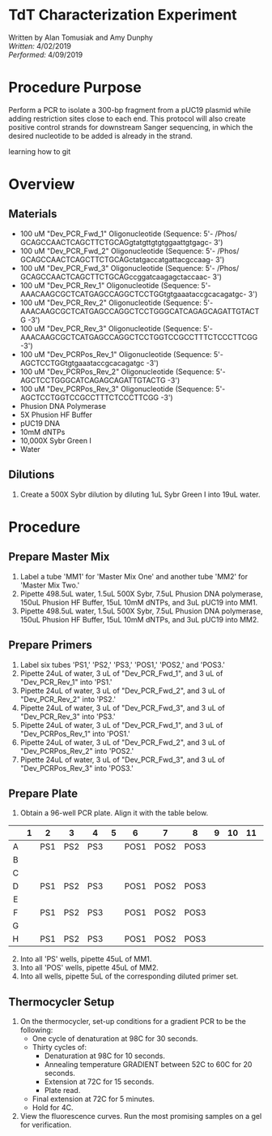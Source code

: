 # TdT Characterization Experiment
Written by Alan Tomusiak and Amy Dunphy \
*Written:* 4/02/2019 \
*Performed:* 4/09/2019

Procedure Purpose
=================
Perform a PCR to isolate a 300-bp fragment from a pUC19 plasmid while adding restriction sites close to each end. This protocol will also create positive control strands for downstream Sanger sequencing, in which the desired nucleotide to be added is already in the strand.

learning how to git

Overview
========

Materials
----------

-   100 uM "Dev_PCR_Fwd_1" Oligonucleotide (Sequence: 5'- /Phos/ GCAGCCAACTCAGCTTCTGCAGgtatgttgtgtggaattgtgagc- 3')
-   100 uM "Dev_PCR_Fwd_2" Oligonucleotide (Sequence: 5'- /Phos/ GCAGCCAACTCAGCTTCTGCAGctatgaccatgattacgccaag- 3')
-   100 uM "Dev_PCR_Fwd_3" Oligonucleotide (Sequence: 5'- /Phos/ GCAGCCAACTCAGCTTCTGCAGccggatcaagagctaccaac- 3')
-   100 uM "Dev_PCR_Rev_1" Oligonucleotide (Sequence: 5'- AAACAAGCGCTCATGAGCCAGGCTCCTGGtgtgaaataccgcacagatgc- 3')
-   100 uM "Dev_PCR_Rev_2" Oligonucleotide (Sequence: 5'- AAACAAGCGCTCATGAGCCAGGCTCCTGGGCATCAGAGCAGATTGTACTG -3')
-   100 uM "Dev_PCR_Rev_3" Oligonucleotide (Sequence: 5'- AAACAAGCGCTCATGAGCCAGGCTCCTGGTCCGCCTTTCTCCCTTCGG -3')
-   100 uM "Dev_PCRPos_Rev_1" Oligonucleotide (Sequence: 5'- AGCTCCTGGtgtgaaataccgcacagatgc -3')
-   100 uM "Dev_PCRPos_Rev_2" Oligonucleotide (Sequence: 5'- AGCTCCTGGGCATCAGAGCAGATTGTACTG -3')
-   100 uM "Dev_PCRPos_Rev_3" Oligonucleotide (Sequence: 5'- AGCTCCTGGTCCGCCTTTCTCCCTTCGG -3')
-   Phusion DNA Polymerase
-   5X Phusion HF Buffer
-   pUC19 DNA
-   10mM dNTPs
-   10,000X Sybr Green I
-   Water

Dilutions
----------
1. Create a 500X Sybr dilution by diluting 1uL Sybr Green I into 19uL water.

Procedure
=========
Prepare Master Mix
-------------
1. Label a tube 'MM1' for 'Master Mix One' and another tube 'MM2' for 'Master Mix Two.'
2. Pipette 498.5uL water, 1.5uL 500X Sybr, 7.5uL Phusion DNA polymerase, 150uL Phusion HF Buffer, 15uL 10mM dNTPs, and 3uL pUC19 into MM1.
3. Pipette 498.5uL water, 1.5uL 500X Sybr, 7.5uL Phusion DNA polymerase, 150uL Phusion HF Buffer, 15uL 10mM dNTPs, and 3uL pUC19 into MM2.

Prepare Primers
-------------
1. Label six tubes 'PS1,' 'PS2,' 'PS3,' 'POS1,' 'POS2,' and 'POS3.'
2. Pipette 24uL of water, 3 uL of "Dev_PCR_Fwd_1", and 3 uL of "Dev_PCR_Rev_1" into 'PS1.'
3. Pipette 24uL of water, 3 uL of "Dev_PCR_Fwd_2", and 3 uL of "Dev_PCR_Rev_2" into 'PS2.'
4. Pipette 24uL of water, 3 uL of "Dev_PCR_Fwd_3", and 3 uL of "Dev_PCR_Rev_3" into 'PS3.'
5. Pipette 24uL of water, 3 uL of "Dev_PCR_Fwd_1", and 3 uL of "Dev_PCRPos_Rev_1" into 'POS1.'
6. Pipette 24uL of water, 3 uL of "Dev_PCR_Fwd_2", and 3 uL of "Dev_PCRPos_Rev_2" into 'POS2.'
7. Pipette 24uL of water, 3 uL of "Dev_PCR_Fwd_3", and 3 uL of "Dev_PCRPos_Rev_3" into 'POS3.'


Prepare Plate
-------------
1. Obtain a 96-well PCR plate. Align it with the table below.

|   | 1 |  2  |  3  |  4  | 5 |   6  |   7  |   8  | 9 | 10 | 11 | 12 |
|:-:|:-:|:---:|:---:|:---:|:-:|:----:|:----:|:----:|:-:|:--:|:--:|:--:|
| A |   | PS1 | PS2 | PS3 |   | POS1 | POS2 | POS3 |   |    |    |    |
| B |   |     |     |     |   |      |      |      |   |    |    |    |
| C |   |     |     |     |   |      |      |      |   |    |    |    |
| D |   | PS1 | PS2 | PS3 |   | POS1 | POS2 | POS3 |   |    |    |    |
| E |   |     |     |     |   |      |      |      |   |    |    |    |
| F |   | PS1 | PS2 | PS3 |   | POS1 | POS2 | POS3 |   |    |    |    |
| G |   |     |     |     |   |      |      |      |   |    |    |    |
| H |   | PS1 | PS2 | PS3 |   | POS1 | POS2 | POS3 |   |    |    |    |

2. Into all 'PS' wells, pipette 45uL of MM1.
3. Into all 'POS' wells, pipette 45uL of MM2.
4. Into all wells, pipette 5uL of the corresponding diluted primer set.

Thermocycler Setup
-------------
1. On the thermocycler, set-up conditions for a gradient PCR to be the following:
   - One cycle of denaturation at 98C for 30 seconds.
   - Thirty cycles of:
     - Denaturation at 98C for 10 seconds.
     - Annealing temperature GRADIENT between 52C to 60C for 20 seconds.
     - Extension at 72C for 15 seconds.
     - Plate read.
   - Final extension at 72C for 5 minutes.
   - Hold for 4C.
2. View the fluorescence curves. Run the most promising samples on a gel for verification.
